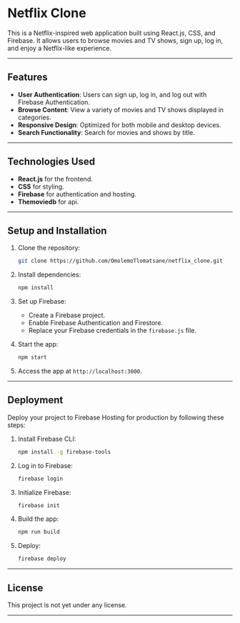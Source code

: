 # Netflix Clone

This is a Netflix-inspired web application built using React.js, CSS, and Firebase. It allows users to browse movies and TV shows, sign up, log in, and enjoy a Netflix-like experience.

---

## Features

- **User Authentication**: Users can sign up, log in, and log out with Firebase Authentication.
- **Browse Content**: View a variety of movies and TV shows displayed in categories.
- **Responsive Design**: Optimized for both mobile and desktop devices.
- **Search Functionality**: Search for movies and shows by title.

---

## Technologies Used

- **React.js** for the frontend.
- **CSS** for styling.
- **Firebase** for authentication and hosting.
- **Themoviedb** for api.

---

## Setup and Installation

1. Clone the repository:
   ```bash
   git clone https://github.com/OmolemoTlomatsane/netflix_clone.git
   ```

2. Install dependencies:
   ```bash
   npm install
   ```

3. Set up Firebase:
   - Create a Firebase project.
   - Enable Firebase Authentication and Firestore.
   - Replace your Firebase credentials in the `firebase.js` file.

4. Start the app:
   ```bash
   npm start
   ```

5. Access the app at `http://localhost:3000`.

---

## Deployment

Deploy your project to Firebase Hosting for production by following these steps:

1. Install Firebase CLI:
   ```bash
   npm install -g firebase-tools
   ```

2. Log in to Firebase:
   ```bash
   firebase login
   ```

3. Initialize Firebase:
   ```bash
   firebase init
   ```

4. Build the app:
   ```bash
   npm run build
   ```

5. Deploy:
   ```bash
   firebase deploy
   ```

---

## License

This project is not yet under any license.

---
